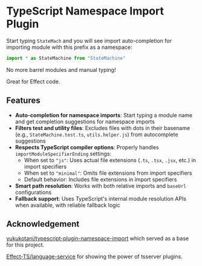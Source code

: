 # TypeScript Namespace Import Plugin

Start typing `StateMach` and you will see import auto-completion for importing module with this prefix as a namespace:

```ts
import * as StateMachine from "StateMachine"
```

No more barrel modules and manual typing!

Great for Effect code.

## Features

- **Auto-completion for namespace imports**: Start typing a module name and get completion suggestions for namespace imports
- **Filters test and utility files**: Excludes files with dots in their basename (e.g., `StateMachine.test.ts`, `utils.helper.js`) from autocomplete suggestions
- **Respects TypeScript compiler options**: Properly handles `importModuleSpecifierEnding` settings:
  - When set to `"js"`: Uses actual file extensions (`.ts`, `.tsx`, `.jsx`, etc.) in import specifiers
  - When set to `"minimal"`: Omits file extensions from import specifiers
  - Default behavior: Includes file extensions in import specifiers
- **Smart path resolution**: Works with both relative imports and `baseUrl` configurations
- **Fallback support**: Uses TypeScript's internal module resolution APIs when available, with reliable fallback logic

## Acknowledgement

[yukukotani/typescript-plugin-namespace-import](https://github.com/yukukotani/typescript-plugin-namespace-import) which served as a base for this project.

[Effect-TS/language-service](https://github.com/Effect-TS/language-service) for showing the power of tsserver plugins.
